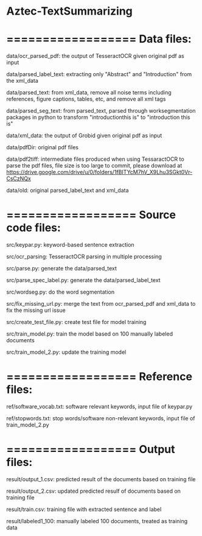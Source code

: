 # Aztec-TextSummarizing
==================
Data files:
==================

data/ocr_parsed_pdf: the output of TesseractOCR given original pdf as input

data/parsed_label_text: extracting only "Abstract" and "Introduction" from the xml_data

data/parsed_text: from xml_data, remove all noise terms including references, figure captions, tables, etc, and remove all xml tags

data/parsed_seg_text: from parsed_text, parsed through worksegmentation packages in python to transform "introductionthis is" to "introduction this is"

data/xml_data: the output of Grobid given original pdf as input

data/pdfDir: original pdf files

data/pdf2tiff: intermediate files produced when using TessaractOCR to parse the pdf files, file size is too large to commit, please download at https://drive.google.com/drive/u/0/folders/1fBITYcM7hV_X9Lhu3SGkt0Vr-CsCzNQx

data/old: original parsed_label_text and xml_data


==================
Source code files: 
==================

src/keypar.py: keyword-based sentence extraction

src/ocr_parsing: TesseractOCR parsing in multiple processing

src/parse.py: generate the data/parsed_text

src/parse_spec_label.py: generate the data/parsed_label_text

src/wordseg.py: do the word segmentation

src/fix_missing_url.py: merge the text from ocr_parsed_pdf and xml_data to fix the missing url issue

src/create_test_file.py: create test file for model training

src/train_model.py: train the model based on 100 manually labeled documents

src/train_model_2.py: update the training model 


==================
Reference files:
==================

ref/software_vocab.txt: software relevant keywords, input file of keypar.py

ref/stopwords.txt: stop words/software non-relevant keywords, input file of train_model_2.py


==================
Output files:
==================

result/output_1.csv: predicted result of the documents based on training file

result/output_2.csv: updated predicted resulf of documents based on training file

result/train.csv: training file with extracted sentence and label

result/labeled1_100: manually labeled 100 documents, treated as training data
